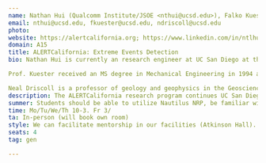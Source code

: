 ```yaml
---
name: Nathan Hui (Qualcomm Institute/JSOE <nthui@ucsd.edu>), Falko Kuester (Qualcomm Institute/JSOE <fkuester@ucsd.edu>), Neal Driscoll (SIO <ndriscoll@ucsd.edu>)
email: nthui@ucsd.edu, fkuester@ucsd.edu, ndriscoll@ucsd.edu
photo: 
website: https://alertcalifornia.org; https://www.linkedin.com/in/ntlhui/; https://chei.ucsd.edu/team/fkuester/; https://ndriscoll.scrippsprofiles.ucsd.edu/links/
domain: A15
title: ALERTCalifornia: Extreme Events Detection
bio: Nathan Hui is currently an research engineer at UC San Diego at the Qualcomm Institute.  His area of focus is multi-domain robotics, 3D imaging, and distributed sensor networks.  Previous project include tracking transmittered wildlife using drones, measuring physical oceanographic data using intelligent surfboard fins, and measuring fish length using low-cost lasers, dive cameras, and machine learning.

Prof. Kuester received an MS degree in Mechanical Engineering in 1994 and MS degree in Computer Science and Engineering in 1995 from the University of Michigan, Ann Arbor. In 2001 he received a Ph.D. from the University of California, Davis and currently is the Calit2 Professor for Visualization and Virtual Reality at the University of California, San Diego. Professor Kuester holds appointments as Professor in the Departments of Structural Engineering and Computer Science and Engineering at the Jacobs School of Engineering (JSoE) and serves as the director of the Cultural Heritage Engineering Initiative (CHEI), the Center of Interdisciplinary Science for Art, Architecture and Archaeology (CISA3), the Calit2 Center of Graphics, Visualization and Virtual Reality (GRAVITY) and the DroneLab.

Neal Driscoll is a professor of geology and geophysics in the Geosciences Research Division at Scripps Institution of Oceanography at UC San Diego. Driscoll researches tectonic deformation and the evolution of landscapes and seascapes. His work primarily focuses on the sediment record to understand the processes that shaped the earth. As part of this research, Driscoll spends time at sea acquiring images of the seafloor and subsurface layers to understand the processes that shape Earth. Driscoll is also co-director of UC San Diego’s Center for Public Preparedness (CP2) and the ALERTCalifornia public safety program. ALERTCalifornia provides critical infrastructure for mitigating wildfire and natural disaster risk to life, property and ecosystems. The advanced network of more than 1000 cameras across California helps first responders monitor natural disasters such as wildfires, floods, and landslides. ALERTCalifornia is a vital resource that provides an array of technological tools, infrastructure and research that supports government agencies, utilities and the public in their response to ever-increasing natural disaster risk. ALERTCalifornia also gathers vital data to inform the greater understanding of natural disaster causes, active event behavior and post-event impacts to air quality, water quality, ecosystems, and human health.
description: The ALERTCalifornia research program continues UC San Diego’s more than 20-year legacy of collecting high-quality data through a network of natural hazard monitoring and detection cameras across the state.  This growing network includes over 1,150 camera sensors that provide  real-time imagery. They are located in wild spaces,  on towers, and other high points across the entire state of California, and are used to watch for and monitor extreme events including wildfire and weather. The program’s historical archive of camera data contains  over 38 billion timestamped and localized frames. These camera data have facilitated CALFIRE’s ability to rapidly respond to emerging wildfires as well as maintain situational awareness during ongoing wildfires and other natural disasters. We would like to investigate where machine learning techniques can assist with assessing camera network health, data integrity, and environmental signals. Potential projects include camera site uptime detection, cloud detection, marine layer height detection, Visual Flight Rules altitude estimation, horizon detection, or camera positioning calibration.
summer: Students should be able to utilize Nautilus NRP, be familiar with active learning techniques, semi-supervised or unsupervised learning, and utilizing web APIs.  We expect most work to be done in Python, please also be familiar with docker, poetry, kubernetes, tornado.
time: Mo/Tu/We/Th 10-3. Fr 3/
ta: In-person (will book own room)
style: We can facilitate mentorship in our facilities (Atkinson Hall). This will occur as part of our research group (regular meetings), with additional oversight under ALERTCalifornia (milestone updates).
seats: 4
tag: gen

---
```

